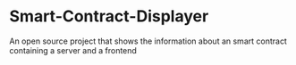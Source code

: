 # Smart-Contract-Displayer
An open source project that shows the information about an smart contract containing a server and a frontend 
